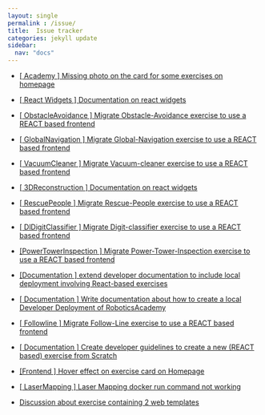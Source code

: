 ```yaml
---
layout: single
permalink : /issue/
title:  Issue tracker 
categories: jekyll update
sidebar:
  nav: "docs"
---
```


- [ \[ Academy \] Missing photo on the card for some exercises on homepage](https://github.com/JdeRobot/RoboticsAcademy/issues/1814)

- [ \[ React Widgets \] Documentation on react widgets](https://github.com/JdeRobot/RoboticsAcademy/issues/1806)

- [\[ ObstacleAvoidance \] Migrate Obstacle-Avoidance exercise to use a REACT based frontend ](https://github.com/JdeRobot/RoboticsAcademy/issues/1807)

- [ \[ GlobalNavigation \] Migrate Global-Navigation exercise to use a REACT based frontend](https://github.com/JdeRobot/RoboticsAcademy/issues/1808)

- [ \[ VacuumCleaner \] Migrate Vacuum-cleaner exercise to use a REACT based frontend ](https://github.com/JdeRobot/RoboticsAcademy/issues/1809)

- [ \[ 3DReconstruction \] Documentation on react widgets](https://github.com/JdeRobot/RoboticsAcademy/issues/1810)

- [ \[ RescuePeople \] Migrate Rescue-People exercise to use a REACT based frontend ](https://github.com/JdeRobot/RoboticsAcademy/issues/1811)

- [ \[ DlDigitClassifier \] Migrate Digit-classifier exercise to use a REACT based frontend ](https://github.com/JdeRobot/RoboticsAcademy/issues/1812)

- [ \[PowerTowerInspection \] Migrate Power-Tower-Inspection exercise to use a REACT based frontend](https://github.com/JdeRobot/RoboticsAcademy/issues/1813)

- [ \[Documentation \] extend developer documentation to include local deployment involving React-based exercises](https://github.com/JdeRobot/RoboticsAcademy/issues/1781)

- [ \[ Documentation \] Write documentation about how to create a local Developer Deployment of RoboticsAcademy](https://github.com/JdeRobot/RoboticsAcademy/issues/1794)

- [\[ Followline \] Migrate Follow-Line exercise to use a REACT based frontend](https://github.com/JdeRobot/RoboticsAcademy/issues/1775)

- [ \[ Documentation \] Create developer guidelines to create a new (REACT based) exercise from Scratch](https://github.com/JdeRobot/RoboticsAcademy/issues/1774)

- [ \[Frontend \] Hover effect on exercise card on Homepage](https://github.com/JdeRobot/RoboticsAcademy/issues/1674)

- [\[ LaserMapping \] Laser Mapping docker run command not working ](https://github.com/JdeRobot/RoboticsAcademy/issues/1669)

- [ Discussion about exercise containing 2 web templates ](https://github.com/JdeRobot/RoboticsAcademy/issues/1671)

